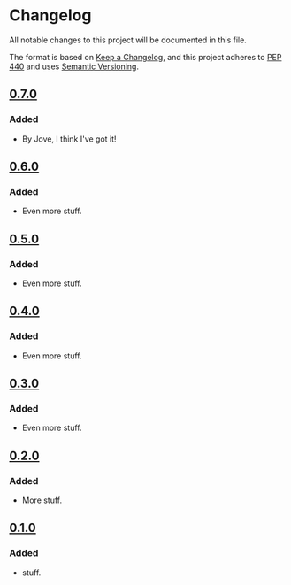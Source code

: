 # Changelog

All notable changes to this project will be documented in this file.

The format is based on [Keep a Changelog](https://keepachangelog.com/en/1.0.0/),
and this project adheres to [PEP 440](https://www.python.org/dev/peps/pep-0440/) 
and uses [Semantic Versioning](https://semver.org/spec/v2.0.0.html).


## [0.7.0](https://github.com/ASFHyP3/hyp3-ci/compare/v0.3.0...v0.4.0)

### Added
* By Jove, I think I've got it!


## [0.6.0](https://github.com/ASFHyP3/hyp3-ci/compare/v0.3.0...v0.4.0)

### Added
* Even more stuff.

## [0.5.0](https://github.com/ASFHyP3/hyp3-ci/compare/v0.3.0...v0.4.0)

### Added
* Even more stuff.

## [0.4.0](https://github.com/ASFHyP3/hyp3-ci/compare/v0.3.0...v0.4.0)

### Added
* Even more stuff.

## [0.3.0](https://github.com/ASFHyP3/hyp3-ci/compare/v0.2.0...v0.3.0)

### Added
* Even more stuff.

## [0.2.0](https://github.com/ASFHyP3/hyp3-ci/compare/v0.1.0...v0.2.0)

### Added
* More stuff.

## [0.1.0](https://github.com/ASFHyP3/hyp3-ci/compare/v0.0.0...v0.1.0)

### Added
* stuff.
